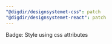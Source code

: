 ```yaml
---
"@digdir/designsystemet-css": patch
"@digdir/designsystemet-react": patch
---
```


Badge: Style using css attributes
